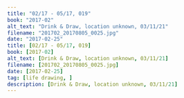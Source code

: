 ```yaml
---
title: "02/17 - 05/17, 019"
book: "2017-02"
alt_text: "Drink & Draw, location unknown, 03/11/21"
filename: "201702_20170805_0025.jpg"
date: "2017-02-25"
title: [02/17 - 05/17, 019]
book: [2017-02]
alt_text: [Drink & Draw, location unknown, 03/11/21]
filename: [201702_20170805_0025.jpg]
date: [2017-02-25]
tag: [life drawing, ]
description: [Drink & Draw, location unknown, 03/11/21]
---
```


